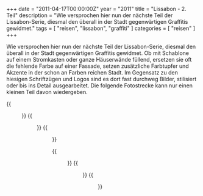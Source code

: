 +++
date = "2011-04-17T00:00:00Z"
year = "2011"
title = "Lissabon - 2. Teil"
description = "Wie versprochen hier nun der nächste Teil der Lissabon-Serie, diesmal den überall in der Stadt gegenwärtigen Graffitis gewidmet."
tags = [ "reisen", "lissabon", "graffiti" ]
categories = [ "reisen" ]
+++

Wie versprochen hier nun der nächste Teil der Lissabon-Serie, diesmal den überall in der Stadt gegenwärtigen Graffitis gewidmet. Ob mit Schablone auf einem Stromkasten oder ganze Häuserwände füllend, ersetzen sie oft die fehlende Farbe auf einer Fassade, setzen zusätzliche Farbtupfer und Akzente in der schon an Farben reichen Stadt. Im Gegensatz zu den hiesigen Schriftzügen und Logos sind es dort fast durchweg Bilder, stilisiert oder bis ins Detail ausgearbeitet. Die folgende Fotostrecke kann nur einen kleinen Teil davon wiedergeben.

{{<figure src="/images/2011/20110330-160351-113.jpg" title=" ">}}
{{<figure src="/images/2011/20110331-113850-018.jpg" title=" ">}}
{{<figure src="/images/2011/20110331-114026-022.jpg" title=" ">}}

{{<figure src="/images/2011/20110331-120001-028.jpg" title=" ">}}
{{<figure src="/images/2011/20110401-151708-021.jpg" title=" ">}}
{{<figure src="/images/2011/20110401-153128-032.jpg" title=" ">}}
